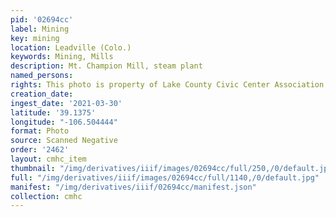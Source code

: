 ```yaml
---
pid: '02694cc'
label: Mining
key: mining
location: Leadville (Colo.)
keywords: Mining, Mills
description: Mt. Champion Mill, steam plant
named_persons: 
rights: This photo is property of Lake County Civic Center Association.
creation_date: 
ingest_date: '2021-03-30'
latitude: '39.1375'
longitude: "-106.504444"
format: Photo
source: Scanned Negative
order: '2462'
layout: cmhc_item
thumbnail: "/img/derivatives/iiif/images/02694cc/full/250,/0/default.jpg"
full: "/img/derivatives/iiif/images/02694cc/full/1140,/0/default.jpg"
manifest: "/img/derivatives/iiif/02694cc/manifest.json"
collection: cmhc
---
```

